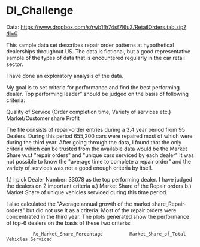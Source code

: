 # DI_Challenge

Data: https://www.dropbox.com/s/rwb1fh74sf7l6u3/RetailOrders.tab.zip?dl=0

This sample data set describes repair order patterns at hypothetical dealerships throughout US. The data is fictional, but a good representative sample of the types of data that is encountered regularly in the car retail sector.

I have done an exploratory analysis of the data.

My goal is to set criteria for performance and find the best performing dealer. Top performing leader" should be judged on the basis of following criteria:

Quality of Service (Order completion time, Variety of services etc.)
Market/Customer share
Profit 

The file consists of repair-order entries during a 3.4 year period from 95 Dealers. During this period 655,200 cars were repaired most of which were during the third year.
After going through the data, I found that the only criteria which can be trusted from the available data would be the Market Share w.r.t "repair orders" and "unique cars serviced by each dealer"
It was not possible to know the "average time to complete a  repair order" and the variety of services was not a good enough criteria by itself.

1.)  I pick Dealer Number: 33078 as the top performing dealer. I have judged the dealers on 2 important criteria
a.) Market Share of the Repair orders 
b.) Market Share of unique vehicles serviced during this time period.

I also calculated the "Average annual growth of the market share_Repair-orders" but did not use it as a criteria. Most of the repair orders were concentrated in the third year.
The plots generated show the performance of top-6 dealers on the basis of these two criteria:

              Ro_Market_Share_Percentage          Market_Share_of_Total Vehicles Serviced


